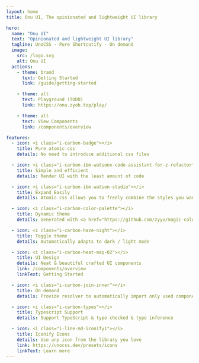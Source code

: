 ```yaml
---
layout: home
title: Onu UI, The opinionated and lightweight UI library

hero:
  name: "Onu UI"
  text: "Opinionated and lightweight UI library"
  tagline: UnoCSS · Pure Shortcutify · On demand
  image:
    src: /logo.svg
    alt: Onu UI
  actions:
    - theme: brand
      text: Getting Started
      link: /guide/getting-started

    - theme: alt
      text: Playground (TODO)
      link: https://onu.zyob.top/play/

    - theme: alt
      text: View Components
      link: /components/overview

features:
  - icon: <i class="i-carbon-badge"></i>
    title: Pure atomic css
    details: No need to introduce additional css files

  - icon: <i class="i-carbon-ibm-watsonx-code-assistant-for-z-refactor"></i>
    title: Simple and efficient
    details: Render UI with the least amount of code

  - icon: <i class="i-carbon-ibm-watson-studio"></i>
    title: Expand Easily
    details: Atomic css allows you to freely combine the styles you want

  - icon: <i class="i-carbon-color-palette"></i>
    title: Dynamic theme
    details: Generated with <a href="https://github.com/zyyv/magic-color" target="_blank">Magicolor</a> that conform to human visual perception

  - icon: <i class="i-carbon-haze-night"></i>
    title: Toggle theme
    details: Automatically adapts to dark / light mode

  - icon: <i class="i-carbon-heat-map-02"></i>
    title: UI Design
    details: Neat & beautiful crafted UI components
    link: /components/overview
    linkText: Getting Started

  - icon: <i class="i-carbon-join-inner"></i>
    title: On demand
    details: Provide resolver to automatically import only used components

  - icon: <i class="i-carbon-types"></i>
    title: Typescript Support
    details: Support TypeScript & type checked & type inference

  - icon: <i class="i-line-md-iconify1"></i>
    title: Iconify Icons
    details: Use any icon from the library you love
    link: https://unocss.dev/presets/icons
    linkText: Learn more
---
```

